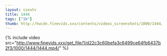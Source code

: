 ```yaml
--- 
layout: sieutv
title: 1444
tags: ["1k"]
thumb: http://hwcdn.finevids.xxx/contents/videos_screenshots/1000/1444/preview.mp4.jpg
---
```

{% include video src="http://www.finevids.xxx/get_file/1/d22c3c60befa3c6499ce64fb6437b2f3/1000/1444/1444.mp4/" %} 

